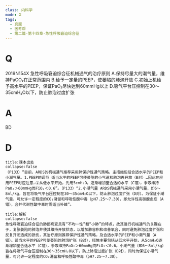 ```yaml
---
class: 内科学
mode: X
tags:
  - 真题
  - 医考帮
  - 第二篇-第十四章-急性呼吸窘迫综合征
---
```


# Q
2019N154X 急性呼吸窘迫综合征机械通气的治疗原则
A.保持尽量大的潮气量，维持PaCO₂在正常范围内
B.给予一定量的PEEP，使萎陷的肺泡开放
C.初始上机给予高水平的PEEP，保证PaO₂尽快达到60mmHg以上
D.吸气平台压控制在30～35cmH₂O以下，防止肺泡过度扩张

# A
BD
# D
```ad-note
title:课本出处
collapse:false
（P133）“目前，ARDS的机械通气推荐采用肺保护性通气策略，主措施包括合适水平的PEEP和小潮气量。1.PEEP的调节 适当水平的PEEP可使萎陷的小气道和肺泡再开放（B对）…因此在应用PEEP时应注意…②从低水平开始，先用5cmH₂O，逐渐增加至合适的水平（C错），争取维持PaO₂＞60mmHg而FiO₂＜0.6”。（P133）“2.小潮气量 ARDS机械通气采用小潮气量，即6～8ml/kg，旨在将吸气平台压控制在30～35cmH₂O以下，防止肺泡过度扩张（D对）。为保证小潮气量，可允许一定程度的CO₂潴留和呼吸性酸中毒（pH7.25～7.30），即允许性高碳酸血症（A错），合并代谢性酸中毒时需适当补碱”。
```

```ad-summary
title:解析
collapse:false
急性呼吸窘迫综合征的肺部病变具有“不均一性”和“小肺”的特点，故其进行机械通气的关键在于，复张萎陷的肺泡并使其维持开放状态，以增加肺容积和改善氧合，同时避免肺泡过度扩张和反复开闭造成的损伤，其治疗原则推荐保护性通气策略，及合适水平的PEEP和小潮气量（A错）。适当水平的PEEP可使萎陷的肺泡扩张（B对），措施主要包括从低水平开始，从5cmH₂O逐渐增加至合适水平（C错），争取维持PaO₂＞60mmHg而FiO₂＜0.6。小潮气量（即6～8ml/kg）旨在将吸气平台压控制在30～35cmH₂O以下，防止肺泡过度扩张（D对），同时为保证小潮气量，可允许一定程度的CO₂潴留和呼吸性酸中毒（pH7.25～7.30）。
```

